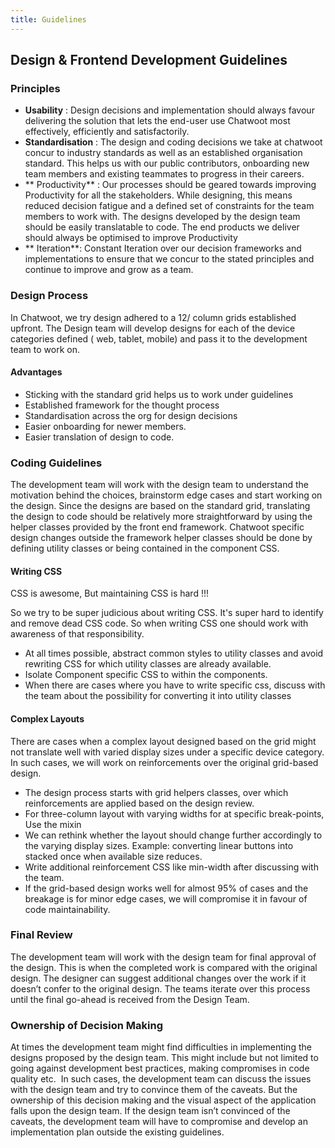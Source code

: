 ```yaml
---
title: Guidelines
---
```


## Design & Frontend Development Guidelines

### **Principles**

- **Usability** : Design decisions and implementation should always favour delivering the solution that lets the end-user use Chatwoot most effectively, efficiently and satisfactorily.
- **Standardisation** : The design and coding decisions we take at chatwoot concur to industry standards as well as an established organisation standard. This helps us with our public contributors, onboarding new team members and existing teammates to progress in their careers.
- ** Productivity** : Our processes should be geared towards improving Productivity for all the stakeholders. While designing, this means reduced decision fatigue and a defined set of constraints for the team members to work with. The designs developed by the design team should be easily translatable to code. The end products we deliver should always be optimised to improve Productivity
- ** Iteration**: Constant Iteration over our decision frameworks and implementations to ensure that we concur to the stated principles and continue to improve and grow as a team.

### **Design Process**

In Chatwoot, we try design adhered to a 12/ column grids established upfront. The Design team will develop designs for each of the device categories defined ( web, tablet, mobile) and pass it to the development team to work on.

#### **Advantages**

- Sticking with the standard grid helps us to work under guidelines
- Established framework for the thought process
- Standardisation across the org for design decisions
- Easier onboarding for newer members.
- Easier translation of design to code.

### **Coding Guidelines**

The development team will work with the design team to understand the motivation behind the choices, brainstorm edge cases and start working on the design. Since the designs are based on the standard grid, translating the design to code should be relatively more straightforward by using the helper classes provided by the front end framework. Chatwoot specific design changes outside the framework helper classes should be done by defining utility classes or being contained in the component CSS.

#### **Writing CSS**

CSS is awesome, But maintaining CSS is hard !!!

So we try to be super judicious about writing CSS. It's super hard to identify and remove dead CSS code. So when writing CSS one should work with awareness of that responsibility.

- At all times possible, abstract common styles to utility classes and avoid rewriting CSS for which utility classes are already available.
- Isolate Component specific CSS to within the components.
- When there are cases where you have to write specific css, discuss with the team about the possibility for converting it into utility classes

#### **Complex Layouts**

There are cases when a complex layout designed based on the grid might not translate well with varied display sizes under a specific device category. In such cases, we will work on reinforcements over the original grid-based design.

- The design process starts with grid helpers classes, over which reinforcements are applied based on the design review.
- For three-column layout with varying widths for at specific break-points, Use the mixin
- We can rethink whether the layout should change further accordingly to the varying display sizes. Example: converting linear buttons into stacked once when available size reduces.
- Write additional reinforcement CSS like min-width after discussing with the team.
- If the grid-based design works well for almost 95% of cases and the breakage is for minor edge cases, we will compromise it in favour of code maintainability.

### **Final Review**

The development team will work with the design team for final approval of the design. This is when the completed work is compared with the original design. The designer can suggest additional changes over the work if it doesn’t confer to the original design. The teams iterate over this process until the final go-ahead is received from the Design Team.

### **Ownership of Decision Making**

At times the development team might find difficulties in implementing the designs proposed by the design team. This might include but not limited to going against development best practices, making compromises in code quality etc.  In such cases, the development team can discuss the issues with the design team and try to convince them of the caveats. But the ownership of this decision making and the visual aspect of the application falls upon the design team. If the design team isn’t convinced of the caveats, the development team will have to compromise and develop an implementation plan outside the existing guidelines.
